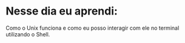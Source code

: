 # Nesse dia eu aprendi:

Como o Unix funciona e como eu posso interagir com ele no terminal utilizando o Shell.